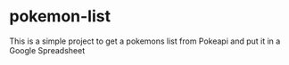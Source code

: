 # pokemon-list
This is a simple project to get a pokemons list from Pokeapi and put it in a Google Spreadsheet 
